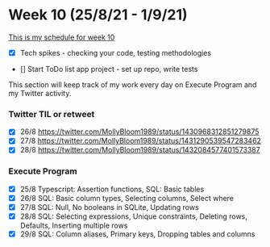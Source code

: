 # Week 10 (25/8/21 - 1/9/21)

[This is my schedule for week 10](https://learn.foundersandcoders.com/course/syllabus/pre-app-11/schedule/)

- [x] Tech spikes - checking your code, testing methodologies
- [] Start ToDo list app project - set up repo, write tests

This section will keep track of my work every day on Execute Program and my Twitter activity.

### Twitter TIL or retweet

- [x] 26/8 https://twitter.com/MollyBloom1989/status/1430968312851279875
- [x] 27/8 https://twitter.com/MollyBloom1989/status/1431290539547283462
- [x] 28/8 https://twitter.com/MollyBloom1989/status/1432084577401573387

### Execute Program

- [x] 25/8 Typescript: Assertion functions, SQL: Basic tables
- [x] 26/8 SQL: Basic column types, Selecting columns, Select where
- [x] 27/8 SQL: Null, No booleans in SQLite, Updating rows
- [x] 28/8 SQL: Selecting expressions, Unique constraints, Deleting rows, Defaults, Inserting multiple rows
- [x] 29/8 SQL: Column aliases, Primary keys, Dropping tables and columns
